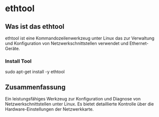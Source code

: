 # ethtool

## Was ist das ethtool
ethtool ist eine Kommandozeilenwerkzeug unter Linux das zur Verwaltung und Konfiguration von Netzwerkschnittstellen verwendet und Ethernet-Geräte.


### Install Tool

sudo apt-get install -y ethtool

## Zusammenfassung
Ein leistungsfähiges Werkzeug zur Konfiguration und Diagnose von Netzwerkschnittstellen unter Linux. Es bietet detaillierte Kontrolle über die Hardware-Einstellungen der Netzwerkkarte.